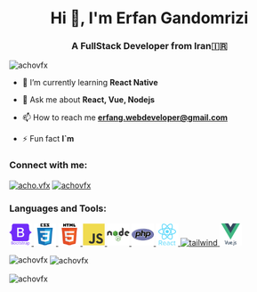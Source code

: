 <h1 align="center">Hi 👋, I'm Erfan Gandomrizi</h1>
<h3 align="center">A FullStack Developer from Iran🇮🇷</h3>

<p align="left"> <img src="https://komarev.com/ghpvc/?username=achovfx&label=Profile%20views&color=0e75b6&style=flat" alt="achovfx" /> </p>

- 🌱 I’m currently learning **React Native**

- 💬 Ask me about **React, Vue, Nodejs**

- 📫 How to reach me **erfang.webdeveloper@gmail.com**

- ⚡ Fun fact **I`m**

<h3 align="left">Connect with me:</h3>
<p align="left">
<a href="https://instagram.com/acho.vfx" target="blank"><img align="center" src="https://raw.githubusercontent.com/rahuldkjain/github-profile-readme-generator/master/src/images/icons/Social/instagram.svg" alt="acho.vfx" height="30" width="40" /></a>
<a href="https://dribbble.com/achovfx" target="blank"><img align="center" src="https://raw.githubusercontent.com/rahuldkjain/github-profile-readme-generator/master/src/images/icons/Social/dribbble.svg" alt="achovfx" height="30" width="40" /></a>
</p>

<h3 align="left">Languages and Tools:</h3>
<p align="left"> <a href="https://getbootstrap.com" target="_blank" rel="noreferrer"> <img src="https://raw.githubusercontent.com/devicons/devicon/master/icons/bootstrap/bootstrap-plain-wordmark.svg" alt="bootstrap" width="40" height="40"/> </a> <a href="https://www.w3schools.com/css/" target="_blank" rel="noreferrer"> <img src="https://raw.githubusercontent.com/devicons/devicon/master/icons/css3/css3-original-wordmark.svg" alt="css3" width="40" height="40"/> </a> <a href="https://www.w3.org/html/" target="_blank" rel="noreferrer"> <img src="https://raw.githubusercontent.com/devicons/devicon/master/icons/html5/html5-original-wordmark.svg" alt="html5" width="40" height="40"/> </a> <a href="https://developer.mozilla.org/en-US/docs/Web/JavaScript" target="_blank" rel="noreferrer"> <img src="https://raw.githubusercontent.com/devicons/devicon/master/icons/javascript/javascript-original.svg" alt="javascript" width="40" height="40"/> </a> <a href="https://nodejs.org" target="_blank" rel="noreferrer"> <img src="https://raw.githubusercontent.com/devicons/devicon/master/icons/nodejs/nodejs-original-wordmark.svg" alt="nodejs" width="40" height="40"/> </a> <a href="https://www.php.net" target="_blank" rel="noreferrer"> <img src="https://raw.githubusercontent.com/devicons/devicon/master/icons/php/php-original.svg" alt="php" width="40" height="40"/> </a> <a href="https://reactjs.org/" target="_blank" rel="noreferrer"> <img src="https://raw.githubusercontent.com/devicons/devicon/master/icons/react/react-original-wordmark.svg" alt="react" width="40" height="40"/> </a> <a href="https://tailwindcss.com/" target="_blank" rel="noreferrer"> <img src="https://www.vectorlogo.zone/logos/tailwindcss/tailwindcss-icon.svg" alt="tailwind" width="40" height="40"/> </a> <a href="https://vuejs.org/" target="_blank" rel="noreferrer"> <img src="https://raw.githubusercontent.com/devicons/devicon/master/icons/vuejs/vuejs-original-wordmark.svg" alt="vuejs" width="40" height="40"/> </a> </p>

<p><img align="left" src="https://github-readme-stats.vercel.app/api/top-langs?username=achovfx&show_icons=true&locale=en&layout=compact" alt="achovfx" /></p>

<p>&nbsp;<img align="center" src="https://github-readme-stats.vercel.app/api?username=achovfx&show_icons=true&locale=en" alt="achovfx" /></p>

<p><img align="center" src="https://github-readme-streak-stats.herokuapp.com/?user=achovfx&" alt="achovfx" /></p>
